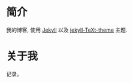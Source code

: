 # 简介

我的博客, 使用 [Jekyll](https://github.com/jekyll/jekyll) 
以及 [jekyll-TeXt-theme](https://github.com/kitian616/jekyll-TeXt-theme) 主题.



# 关于我

记录。 